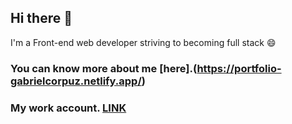 ## Hi there 👋

I'm a Front-end web developer striving to becoming full stack 😄

### You can know more about me [here].(https://portfolio-gabrielcorpuz.netlify.app/)

### My work account. [LINK](https://github.com/FDC-gabriel)

<!--
**Leir-bg/Leir-bg** is a ✨ _special_ ✨ repository because its `README.md` (this file) appears on your GitHub profile.

Here are some ideas to get you started:

- 🔭 I’m currently working on ...
- 🌱 I’m currently learning ...
- 👯 I’m looking to collaborate on ...
- 🤔 I’m looking for help with ...
- 💬 Ask me about ...
- 📫 How to reach me: ...
- 😄 Pronouns: ...
- ⚡ Fun fact: ...
-->
